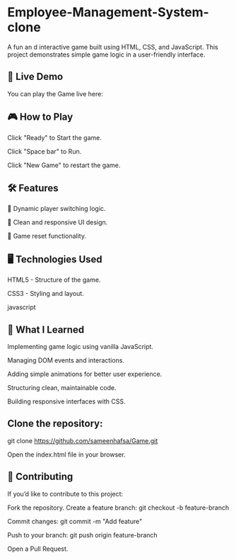 # Employee-Management-System-clone  
A fun an d interactive game built using HTML, CSS, and JavaScript. This project demonstrates simple game logic in a user-friendly interface.

🚀 Live Demo
--
You can play the Game live here: 


🎮 How to Play
--
Click "Ready" to Start the game.

Click "Space bar" to Run.

Click "New Game" to restart the game.


🛠️ Features
-
🔄 Dynamic player switching logic.

📱 Clean and responsive UI design.

🔄 Game reset functionality.

🖥️ Technologies Used
-
HTML5 - Structure of the game.

CSS3 - Styling and layout.

javascript

🌟 What I Learned
-
Implementing game logic using vanilla JavaScript.

Managing DOM events and interactions.

Adding simple animations for better user experience.

Structuring clean, maintainable code.

Building responsive interfaces with CSS.


Clone the repository:
-

git clone https://github.com/sameenhafsa/Game.git

Open the index.html file in your browser.

🤝 Contributing
-
If you’d like to contribute to this project:

Fork the repository.
Create a feature branch: git checkout -b feature-branch

Commit changes: git commit -m "Add feature"

Push to your branch: git push origin feature-branch

Open a Pull Request.
